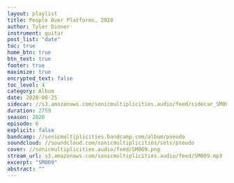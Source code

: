 ```yaml
---
layout: playlist
title: People Over Platforms, 2020
author: Tyler Dinner
instrument: guitar
post_list: "date"
toc: true
home_btn: true
btn_text: true
footer: true
maximize: true
encrypted_text: false
toc_level: 4
category: Album
date: 2020-08-25
sidecar: //s3.amazonaws.com/sonicmultiplicities.audio/feed/sidecar_SM009.json
duration: 2759
season: 2020
episode: 6
explicit: false
bandcamp: //sonicmultiplicities.bandcamp.com/album/pseudo
soundcloud: //soundcloud.com/sonicmultiplicities/sets/pseudo
cover: //sonicmultiplicities.audio/feed/SM009.png
stream_url: s3.amazonaws.com/sonicmultiplicities.audio/feed/SM009.mp3
excerpt: "SM009"
abstract: ""
---
```

